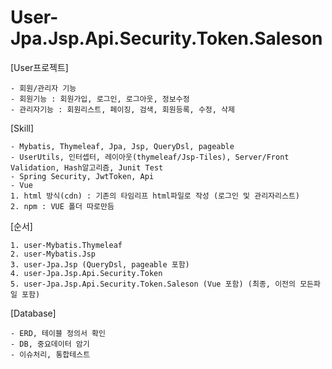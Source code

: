 # User-Jpa.Jsp.Api.Security.Token.Saleson

[User프로젝트]
```
- 회원/관리자 기능
- 회원기능 : 회원가입, 로그인, 로그아웃, 정보수정
- 관리자기능 : 회원리스트, 페이징, 검색, 회원등록, 수정, 삭제
```

[Skill]
```
- Mybatis, Thymeleaf, Jpa, Jsp, QueryDsl, pageable
- UserUtils, 인터셉터, 레이아웃(thymeleaf/Jsp-Tiles), Server/Front Validation, Hash알고리즘, Junit Test
- Spring Security, JwtToken, Api
- Vue
1. html 방식(cdn) : 기존의 타임리프 html파일로 작성 (로그인 및 관리자리스트)
2. npm : VUE 폴더 따로만듬
```

[순서]
```
1. user-Mybatis.Thymeleaf
2. user-Mybatis.Jsp 
3. user-Jpa.Jsp (QueryDsl, pageable 포함)
4. user-Jpa.Jsp.Api.Security.Token
5. user-Jpa.Jsp.Api.Security.Token.Saleson (Vue 포함) (최종, 이전의 모든파일 포함)
```

[Database]
```
- ERD, 테이블 정의서 확인 
- DB, 중요데이터 암기
- 이슈처리, 통합테스트
```



